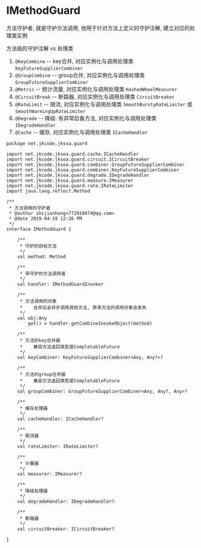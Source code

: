 
# IMethodGuard

方法守护者, 就是守护方法调用, 他用于针对方法上定义的守护注解, 建立对应的处理类实例

方法级的守护注解 vs 处理类
1. `@KeyCombine` -- key合并, 对应实例化与调用处理类 `KeyFutureSupplierCombiner`
2. `@GroupCombine` -- group合并, 对应实例化与调用处理类 `GroupFutureSupplierCombiner`
3. `@Metric` -- 统计流量, 对应实例化与调用处理类 `HashedWheelMeasurer`
4. `@CircuitBreak` -- 断路器, 对应实例化与调用处理类 `CircuitBreaker`
5. `@RateLimit` -- 限流, 对应实例化与调用处理类 `SmoothBurstyRateLimiter` 或 `SmoothWarmingUpRateLimiter`
6. `@Degrade` -- 降级: 有异常后备方法, 对应实例化与调用处理类 `IDegradeHandler` 
7. `@Cache` -- 缓存, 对应实例化与调用处理类 `ICacheHandler`

```
package net.jkcode.jksoa.guard

import net.jkcode.jksoa.guard.cache.ICacheHandler
import net.jkcode.jksoa.guard.circuit.ICircuitBreaker
import net.jkcode.jksoa.guard.combiner.GroupFutureSupplierCombiner
import net.jkcode.jksoa.guard.combiner.KeyFutureSupplierCombiner
import net.jkcode.jksoa.guard.degrade.IDegradeHandler
import net.jkcode.jksoa.guard.measure.IMeasurer
import net.jkcode.jksoa.guard.rate.IRateLimiter
import java.lang.reflect.Method

/**
 * 方法调用的守护者
 * @author shijianhang<772910474@qq.com>
 * @date 2019-04-19 12:26 PM
 */
interface IMethodGuard {

    /**
     * 守护的目标方法
     */
    val method: Method

    /**
     * 带守护的方法调用者
     */
    val handler: IMethodGuardInvoker

    /**
     * 方法调用的对象
     *    合并后会异步调用其他方法, 原来方法的调用对象会丢失
     */
    val obj:Any
        get() = handler.getCombineInovkeObject(method)

    /**
     * 方法的key合并器
     *    兼容方法返回类型是CompletableFuture
     */
    val keyCombiner: KeyFutureSupplierCombiner<Any, Any?>?

    /**
     * 方法的group合并器
     *    兼容方法返回类型是CompletableFuture
     */
    val groupCombiner: GroupFutureSupplierCombiner<Any, Any?, Any>?

    /**
     * 缓存处理器
     */
    val cacheHandler: ICacheHandler?

    /**
     * 限流器
     */
    val rateLimiter: IRateLimiter?

    /**
     * 计量器
     */
    val measurer: IMeasurer?

    /**
     * 降级处理器
     */
    val degradeHandler: IDegradeHandler?

    /**
     * 断路器
     */
    val circuitBreaker: ICircuitBreaker?

}
```